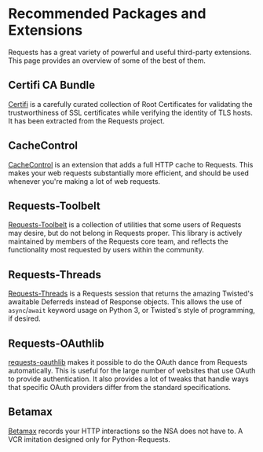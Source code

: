 # Recommended Packages and Extensions

Requests has a great variety of powerful and useful third-party extensions.
This page provides an overview of some of the best of them.

## Certifi CA Bundle

[Certifi](https://github.com/certifi/python-certifi) is a carefully curated collection of Root Certificates for
validating the trustworthiness of SSL certificates while verifying the
identity of TLS hosts. It has been extracted from the Requests project.

## CacheControl

[CacheControl](https://cachecontrol.readthedocs.io/en/latest/) is an extension that adds a full HTTP cache to Requests. This
makes your web requests substantially more efficient, and should be used
whenever you're making a lot of web requests.

## Requests-Toolbelt

[Requests-Toolbelt](https://toolbelt.readthedocs.io/en/latest/index.html) is a collection of utilities that some users of Requests may desire,
but do not belong in Requests proper. This library is actively maintained
by members of the Requests core team, and reflects the functionality most
requested by users within the community.

## Requests-Threads

[Requests-Threads](https://github.com/requests/requests-threads) is a Requests session that returns the amazing Twisted's awaitable Deferreds instead of Response objects. This allows the use of `async`/`await` keyword usage on Python 3, or Twisted's style of programming, if desired.

## Requests-OAuthlib

[requests-oauthlib](https://requests-oauthlib.readthedocs.io/en/latest/) makes it possible to do the OAuth dance from Requests
automatically. This is useful for the large number of websites that use OAuth
to provide authentication. It also provides a lot of tweaks that handle ways
that specific OAuth providers differ from the standard specifications.

## Betamax

[Betamax](https://github.com/betamaxpy/betamax) records your HTTP interactions so the NSA does not have to.
A VCR imitation designed only for Python-Requests.
